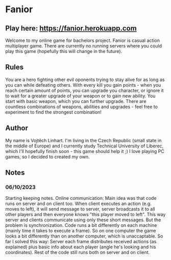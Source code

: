 # Fanior
## Play here: https://fanior.herokuapp.com
Welcome to my online game for bachelors project.
Fanior is casual action multiplayer game.
There are currently no running servers where you could play this game (hopefully this will change in the future).
## Rules
You are a hero fighting other evil oponents trying to stay alive for as long as you can while defeating others.
With every kill you gain points - when you reach certain amount of points, you can upgrade you character, or ignore it to wait for a greater upgrade of your weapon or to gain new ability.
You start with basic weapon, which you can further upgrade. There are countless combinations of weapons, abilities and upgrades - feel free to experiment to find the strongest combination!
## Author
My name is Vojtěch Linhart. I'm living in the Czech Republic (small state in the middle of Europe) and I currently study Technical University of Liberec, which I'll hopefully finish soon - this game should help it ;)
I love playing PC games, so I decided to created my own.
## Notes
### 06/10/2023
Starting keeping notes.
Online communication: Main idea was that code runs on server and on client too. When client executes an action (e.g. moves to left), it will send message to server, server broadcasts it to all other players and then everyone knows "this player moved to left". This way server and clients communicate using only these short messages. But the problem is synchronization. Code runs a bit differently on each machine (mainly time it takes to execute a frame). So on one computer the game looks a bit differently than on another computer, which is unaccaptable.
So far I solved this way: Server each frame distributes received actions (as explained) plus basic info about each player (angle he's looking and his coordinates). Rest of the code still runs both on server and on client.
